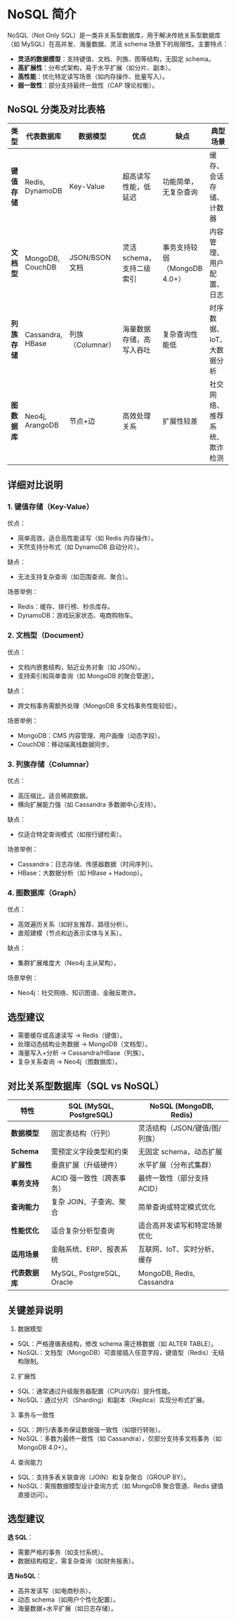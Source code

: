 # NoSQL 简介

NoSQL（Not Only SQL）是一类非关系型数据库，用于解决传统关系型数据库（如 MySQL）在高并发、海量数据、灵活 schema 场景下的局限性。主要特点：

- **灵活的数据模型**：支持键值、文档、列族、图等结构，无固定 schema。
- **高扩展性**：分布式架构，易于水平扩展（如分片、副本）。
- **高性能**：优化特定读写场景（如内存操作、批量写入）。
- **弱一致性**：部分支持最终一致性（CAP 理论权衡）。

## NoSQL 分类及对比表格

| 类型         | 代表数据库       | 数据模型         | 优点                      | 缺点                         | 典型场景                     |
| ------------ | ---------------- | ---------------- | ------------------------- | ---------------------------- | ---------------------------- |
| **键值存储** | Redis, DynamoDB  | Key-Value        | 超高读写性能，低延迟      | 功能简单，无复杂查询         | 缓存、会话存储、计数器       |
| **文档型**   | MongoDB, CouchDB | JSON/BSON 文档   | 灵活 schema，支持二级索引 | 事务支持较弱（MongoDB 4.0+） | 内容管理、用户配置、日志     |
| **列族存储** | Cassandra, HBase | 列族（Columnar） | 海量数据存储，高写入吞吐  | 复杂查询性能低               | 时序数据、IoT、大数据分析    |
| **图数据库** | Neo4j, ArangoDB  | 节点+边          | 高效处理关系              | 扩展性较差                   | 社交网络、推荐系统、欺诈检测 |


## 详细对比说明

### 1. 键值存储（Key-Value）

优点：
- 简单高效，适合高性能读写（如 Redis 内存操作）。
- 天然支持分布式（如 DynamoDB 自动分片）。

缺点：
- 无法支持复杂查询（如范围查询、聚合）。

场景举例：
- Redis：缓存、排行榜、秒杀库存。
- DynamoDB：游戏玩家状态、电商购物车。

### 2. 文档型（Document）

优点：
- 文档内嵌套结构，贴近业务对象（如 JSON）。
- 支持索引和简单查询（如 MongoDB 的聚合管道）。

缺点：
- 跨文档事务需额外处理（MongoDB 多文档事务性能较低）。

场景举例：
- MongoDB：CMS 内容管理、用户画像（动态字段）。
- CouchDB：移动端离线数据同步。

### 3. 列族存储（Columnar）

优点：
- 高压缩比，适合稀疏数据。
- 横向扩展能力强（如 Cassandra 多数据中心支持）。

缺点：
- 仅适合特定查询模式（如按行键检索）。

场景举例：
- Cassandra：日志存储、传感器数据（时间序列）。
- HBase：大数据分析（如 HBase + Hadoop）。

### 4. 图数据库（Graph）

优点：
- 高效遍历关系（如好友推荐、路径分析）。
- 直观建模（节点和边表示实体与关系）。

缺点：
- 集群扩展难度大（Neo4j 主从架构）。

场景举例：
- Neo4j：社交网络、知识图谱、金融反欺诈。


## 选型建议

- 需要缓存或高速读写 → Redis（键值）。
- 处理动态结构业务数据 → MongoDB（文档型）。
- 海量写入+分析 → Cassandra/HBase（列族）。
- 复杂关系查询 → Neo4j（图数据库）。

## 对比关系型数据库（SQL vs NoSQL）

| 特性           | SQL (MySQL, PostgreSQL)   | NoSQL (MongoDB, Redis)        |
| -------------- | ------------------------- | ----------------------------- |
| **数据模型**   | 固定表结构（行列）        | 灵活结构（JSON/键值/图/列族） |
| **Schema**     | 需预定义字段类型和约束    | 无固定 schema，动态扩展       |
| **扩展性**     | 垂直扩展（升级硬件）      | 水平扩展（分布式集群）        |
| **事务支持**   | ACID 强一致性（跨表事务） | 最终一致性（部分支持 ACID）   |
| **查询能力**   | 复杂 JOIN、子查询、聚合   | 简单查询或特定模式优化        |
| **性能优化**   | 适合复杂分析型查询        | 适合高并发读写和特定场景优化  |
| **适用场景**   | 金融系统、ERP、报表系统   | 互联网、IoT、实时分析、缓存   |
| **代表数据库** | MySQL, PostgreSQL, Oracle | MongoDB, Redis, Cassandra     |

## 关键差异说明

1. 数据模型
- SQL：严格遵循表结构，修改 schema 需迁移数据（如 ALTER TABLE）。
- NoSQL：文档型（MongoDB）可直接插入任意字段，键值型（Redis）无结构限制。
2. 扩展性
- SQL：通常通过升级服务器配置（CPU/内存）提升性能。
- NoSQL：通过分片（Sharding）和副本（Replica）实现分布式扩展。
3. 事务与一致性
- SQL：跨行/表事务保证数据强一致性（如银行转账）。
- NoSQL：多数为最终一致性（如 Cassandra），仅部分支持多文档事务（如 MongoDB 4.0+）。
4. 查询能力
- SQL：支持多表关联查询（JOIN）和复杂聚合（GROUP BY）。
- NoSQL：需按数据模型设计查询方式（如 MongoDB 聚合管道、Redis 键值直接访问）。



## 选型建议

**选 SQL**：

- 需要严格的事务（如支付系统）。
- 数据结构稳定，需复杂查询（如财务报表）。

**选 NoSQL**：

- 高并发读写（如电商秒杀）。
- 动态 schema（如用户个性化配置）。
- 海量数据+水平扩展（如日志存储）。
